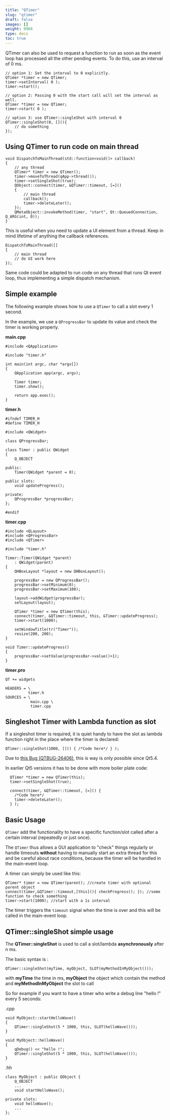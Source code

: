 ```yaml
---
title: "QTimer"
slug: "qtimer"
draft: false
images: []
weight: 9966
type: docs
toc: true
---
```


QTimer can also be used to request a function to run as soon as the event loop has processed all the other pending events.  To do this, use an interval of 0 ms.

    // option 1: Set the interval to 0 explicitly.
    QTimer *timer = new QTimer;
    timer->setInterval( 0 );
    timer->start();

    // option 2: Passing 0 with the start call will set the interval as well.
    QTimer *timer = new QTimer;
    timer->start( 0 );

    // option 3: use QTimer::singleShot with interval 0
    QTimer::singleShot(0, [](){
        // do something
    });

## Using QTimer to run code on main thread
    void DispatchToMainThread(std::function<void()> callback)
    {
        // any thread
        QTimer* timer = new QTimer();
        timer->moveToThread(qApp->thread());
        timer->setSingleShot(true);
        QObject::connect(timer, &QTimer::timeout, [=]()
        {
            // main thread
            callback();
            timer->deleteLater();
        });
        QMetaObject::invokeMethod(timer, "start", Qt::QueuedConnection, Q_ARG(int, 0));
    }

This is useful when you need to update a UI element from a thread. Keep in mind lifetime of anything the callback references.

    DispatchToMainThread([]
    {
        // main thread
        // do UI work here
    });

Same code could be adapted to run code on any thread that runs Qt event loop, thus implementing a simple dispatch mechanism.

## Simple example
The following example shows how to use a `QTimer` to call a slot every 1 second.

In the example, we use a `QProgressBar` to update its value and check the timer is working properly.

**main.cpp**

    #include <QApplication>
    
    #include "timer.h"
    
    int main(int argc, char *argv[])
    {
        QApplication app(argc, argv);
    
        Timer timer;
        timer.show();
    
        return app.exec();
    }

**timer.h**

    #ifndef TIMER_H
    #define TIMER_H
    
    #include <QWidget>
    
    class QProgressBar;
    
    class Timer : public QWidget
    {
        Q_OBJECT
    
    public:
        Timer(QWidget *parent = 0);
    
    public slots:
        void updateProgress();
    
    private:
        QProgressBar *progressBar;
    };
    
    #endif

**timer.cpp**

    #include <QLayout>
    #include <QProgressBar>
    #include <QTimer>
    
    #include "timer.h"
    
    Timer::Timer(QWidget *parent)
        : QWidget(parent)
    {
        QHBoxLayout *layout = new QHBoxLayout();
    
        progressBar = new QProgressBar();
        progressBar->setMinimum(0);
        progressBar->setMaximum(100);
    
        layout->addWidget(progressBar);
        setLayout(layout);
    
        QTimer *timer = new QTimer(this);
        connect(timer, &QTimer::timeout, this, &Timer::updateProgress);
        timer->start(1000);
    
        setWindowTitle(tr("Timer"));
        resize(200, 200);
    }
    
    void Timer::updateProgress()
    {
        progressBar->setValue(progressBar->value()+1);
    }

**timer.pro**

    QT += widgets
    
    HEADERS = \
              timer.h
    SOURCES = \
               main.cpp \
               timer.cpp

## Singleshot Timer with Lambda function as slot
If a singleshot timer is required, it is quiet handy to have the slot as lambda function right in the place where the timer is declared:

    QTimer::singleShot(1000, []() { /*Code here*/ } );

Due to [this Bug (QTBUG-26406)][1], this is way is only possible since Qt5.4.

In earlier Qt5 versions it has to be done with more boiler plate code:

      QTimer *timer = new QTimer(this);
      timer->setSingleShot(true);
    
      connect(timer, &QTimer::timeout, [=]() {
        /*Code here*/
        timer->deleteLater();
      } );



  [1]: https://bugreports.qt.io/browse/QTBUG-26406

## Basic Usage
`QTimer` add the functionality to have a specific function/slot called after a certain interval (repeatedly or just once). 

The `QTimer` thus allows a GUI application to "check" things regularly or handle timeouts **without** having to manually start an extra thread for this and be careful about race conditions, because the timer will be handled in the main-event loop.

A timer can simply be used like this:

    QTimer* timer = new QTimer(parent); //create timer with optional parent object
    connect(timer,&QTimer::timeout,[this](){ checkProgress(); }); //some function to check something
    timer->start(1000); //start with a 1s interval

The timer triggers the `timeout` signal when the time is over and this will be called in the main-event loop. 

## QTimer::singleShot simple usage
The **QTimer::singleShot** is used to call a slot/lambda **asynchronously** after n ms.

The basic syntax is :

    QTimer::singleShot(myTime, myObject, SLOT(myMethodInMyObject()));

with **myTime** the time in ms, **myObject** the object which contain the method and **myMethodInMyObject** the slot to call

So for example if you want to have a timer who write a debug line "hello !" every 5 seconds:

.cpp

    void MyObject::startHelloWave()
    {
        QTimer::singleShot(5 * 1000, this, SLOT(helloWave()));
    }
    
    void MyObject::helloWave()
    {
        qDebug() << "hello !";
        QTimer::singleShot(5 * 1000, this, SLOT(helloWave()));
    }

.hh

    class MyObject : public QObject {
        Q_OBJECT
        ...
        void startHelloWave();

    private slots:
        void helloWave();
        ...
    };

